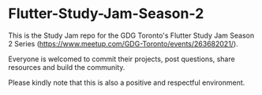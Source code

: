 # Flutter-Study-Jam-Season-2
This is the Study Jam repo for the GDG Toronto's Flutter Study Jam Season 2 Series (https://www.meetup.com/GDG-Toronto/events/263682021/).

Everyone is welcomed to commit their projects, post questions, share resources and build the community.

Please kindly note that this is also a positive and respectful environment.

